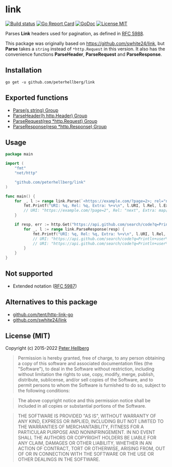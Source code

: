 # link

[![Build status](https://github.com/peterhellberg/link/actions/workflows/test.yml/badge.svg)](https://github.com/peterhellberg/link/actions/workflows/test.yml)
[![Go Report Card](https://goreportcard.com/badge/github.com/peterhellberg/link)](https://goreportcard.com/report/github.com/peterhellberg/link)
[![GoDoc](https://img.shields.io/badge/godoc-reference-blue.svg?style=flat)](https://pkg.go.dev/github.com/peterhellberg/link)
[![License MIT](https://img.shields.io/badge/license-MIT-lightgrey.svg?style=flat)](https://github.com/peterhellberg/link#license-mit)

Parses **Link** headers used for pagination, as defined in [RFC 5988](https://tools.ietf.org/html/rfc5988).

This package was originally based on <https://github.com/swhite24/link>, but **Parse** takes a `string` instead of `*http.Request` in this version.
It also has the convenience functions **ParseHeader**, **ParseRequest** and **ParseResponse**.

## Installation

    go get -u github.com/peterhellberg/link

## Exported functions

 - [Parse(s string) Group](https://godoc.org/github.com/peterhellberg/link#Parse)
 - [ParseHeader(h http.Header) Group](https://godoc.org/github.com/peterhellberg/link#ParseHeader)
 - [ParseRequest(req \*http.Request) Group](https://godoc.org/github.com/peterhellberg/link#ParseRequest)
 - [ParseResponse(resp \*http.Response) Group](https://godoc.org/github.com/peterhellberg/link#ParseResponse)

## Usage

```go
package main

import (
	"fmt"
	"net/http"

	"github.com/peterhellberg/link"
)

func main() {
	for _, l := range link.Parse(`<https://example.com/?page=2>; rel="next"; foo="bar"`) {
		fmt.Printf("URI: %q, Rel: %q, Extra: %+v\n", l.URI, l.Rel, l.Extra)
		// URI: "https://example.com/?page=2", Rel: "next", Extra: map[foo:bar]
	}

	if resp, err := http.Get("https://api.github.com/search/code?q=Println+user:golang"); err == nil {
		for _, l := range link.ParseResponse(resp) {
			fmt.Printf("URI: %q, Rel: %q, Extra: %+v\n", l.URI, l.Rel, l.Extra)
			// URI: "https://api.github.com/search/code?q=Println+user%3Agolang&page=2", Rel: "next", Extra: map[]
			// URI: "https://api.github.com/search/code?q=Println+user%3Agolang&page=34", Rel: "last", Extra: map[]
		}
	}
}
```

## Not supported

 - Extended notation ([RFC 5987](https://tools.ietf.org/html/rfc5987))

## Alternatives to this package

 - [github.com/tent/http-link-go](https://github.com/tent/http-link-go)
 - [github.com/swhite24/link](https://github.com/swhite24/link)

## License (MIT)

Copyright (c) 2015-2022 [Peter Hellberg](https://c7.se)

> Permission is hereby granted, free of charge, to any person obtaining
> a copy of this software and associated documentation files (the
> "Software"), to deal in the Software without restriction, including
> without limitation the rights to use, copy, modify, merge, publish,
> distribute, sublicense, and/or sell copies of the Software, and to
> permit persons to whom the Software is furnished to do so, subject to
> the following conditions:

> The above copyright notice and this permission notice shall be
> included in all copies or substantial portions of the Software.

> THE SOFTWARE IS PROVIDED "AS IS", WITHOUT WARRANTY OF ANY KIND,
> EXPRESS OR IMPLIED, INCLUDING BUT NOT LIMITED TO THE WARRANTIES OF
> MERCHANTABILITY, FITNESS FOR A PARTICULAR PURPOSE AND
> NONINFRINGEMENT. IN NO EVENT SHALL THE AUTHORS OR COPYRIGHT HOLDERS BE
> LIABLE FOR ANY CLAIM, DAMAGES OR OTHER LIABILITY, WHETHER IN AN ACTION
> OF CONTRACT, TORT OR OTHERWISE, ARISING FROM, OUT OF OR IN CONNECTION
> WITH THE SOFTWARE OR THE USE OR OTHER DEALINGS IN THE SOFTWARE.
